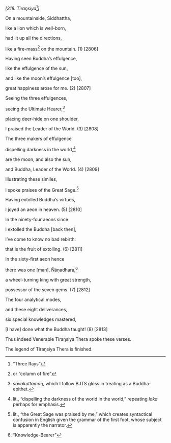 *\[318. Tiraŋsiya*[^1]*\]*

On a mountainside, Siddhattha,

like a lion which is well-born,

had lit up all the directions,

like a fire-mass[^2] on the mountain. (1) \[2806\]

Having seen Buddha’s effulgence,

like the effulgence of the sun,

and like the moon’s effulgence \[too\],

great happiness arose for me. (2) \[2807\]

Seeing the three effulgences,

seeing the Ultimate Hearer,[^3]

placing deer-hide on one shoulder,

I praised the Leader of the World. (3) \[2808\]

The three makers of effulgence

dispelling darkness in the world,[^4]

are the moon, and also the sun,

and Buddha, Leader of the World. (4) \[2809\]

Illustrating these similes,

I spoke praises of the Great Sage.[^5]

Having extolled Buddha’s virtues,

I joyed an aeon in heaven. (5) \[2810\]

In the ninety-four aeons since

I extolled the Buddha \[back then\],

I’ve come to know no bad rebirth:

that is the fruit of extolling. (6) \[2811\]

In the sixty-first aeon hence

there was one \[man\], Ñāṇadhara,[^6]

a wheel-turning king with great strength,

possessor of the seven gems. (7) \[2812\]

The four analytical modes,

and these eight deliverances,

six special knowledges mastered,

\[I have\] done what the Buddha taught! (8) \[2813\]

Thus indeed Venerable Tiraŋsiya Thera spoke these verses.

The legend of Tiraŋsiya Thera is finished.

[^1]: “Three Rays”

[^2]: or “column of fire”

[^3]: *sāvakuttamaŋ,* which I follow BJTS gloss in treating as a
    Buddha-epithet.

[^4]: lit., “dispelling the darkness of the world in the world,”
    repeating *loka* perhaps for emphasis.

[^5]: lit., “the Great Sage was praised by me,” which creates
    syntactical confusion in English given the grammar of the first
    foot, whose subject is apparently the narrator.

[^6]: “Knowledge-Bearer”
